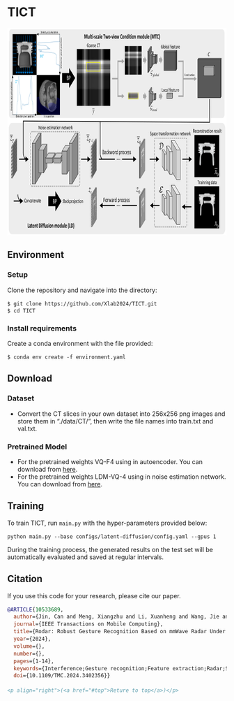 
<!-- 关于本项目 -->
# TICT
<img src="images/TICT.png" alt="MvDeFormer-logo" width="833" height="475">

## Environment
### Setup
Clone the repository and navigate into the directory:
```
$ git clone https://github.com/Xlab2024/TICT.git
$ cd TICT
```

### Install requirements
Create a conda environment with the file provided:
```
$ conda env create -f environment.yaml
```
## Download
### Dataset
- Convert the CT slices in your own dataset into 256x256 png images and store them in “./data/CT/<dateset>”, then write the file names into train.txt and val.txt.

### Pretrained Model
- For the pretrained weights VQ-F4 using in autoencoder. You can download from <a href="https://ommer-lab.com/files/latent-diffusion/vq-f4.zip">here</a>.
- For the pretrained weights LDM-VQ-4 using in noise estimation network. You can download from <a href="https://ommer-lab.com/files/latent-diffusion/sr_bsr.zip">here</a>.
## Training
To train TICT, run `main.py` with the hyper-parameters provided below:
```
python main.py --base configs/latent-diffusion/config.yaml --gpus 1
```
During the training process, the generated results on the test set will be automatically evaluated and saved at regular intervals.

## Citation
If you use this code for your research, please cite our paper.

```bibtex
@ARTICLE{10533689,
  author={Jin, Can and Meng, Xiangzhu and Li, Xuanheng and Wang, Jie and Pan, Miao and Fang, Yuguang},
  journal={IEEE Transactions on Mobile Computing}, 
  title={Rodar: Robust Gesture Recognition Based on mmWave Radar Under Human Activity Interference}, 
  year={2024},
  volume={},
  number={},
  pages={1-14},
  keywords={Interference;Gesture recognition;Feature extraction;Radar;Sensors;Doppler effect;Data mining;Wireless Sensing;Millimeter Wave Radar;Gesture Recognition;Human Activity Interference;Deep Learning},
  doi={10.1109/TMC.2024.3402356}}

<p align="right">(<a href="#top">Reture to top</a>)</p>
